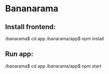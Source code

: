 # Bananarama

## Install frontend:
/banarama$ cd app
/banarama/app$ npm install

## Run app:
/banarama$ cd app
/banarama/app$ npm start
